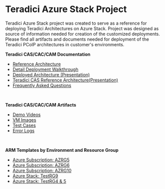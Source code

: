 # Teradici Azure Stack Project
Teradici Azure Stack project was created to serve as a reference for deploying Teradici Architectures on Azure Stack. Project was designed as source of information needed for creation of the customized deployments. Please find all artifacts and documents needed for deployment of the Teradici PCoIP architectures in customer's environments. 


**Teradici CAS/CAC/CAM Documentation**
<ul>
  <li><a href="https://github.com/teradici/AzureStack/blob/master/Documents/Teradici%20Azure%20Stack%20Architecture%20%26%20Deployment%20V1.0.docx">Reference Architecture</a></li>
  <li> <a href="https://github.com/teradici/AzureStack/blob/master/Documents/Teradici%20CAS%20Deployment_on%20Azure%20Stack%20_V1.0.docx">Detail Deployment Walkthrough</a></li>
  <li><a href="https://github.com/teradici/AzureStack/blob/master/Documents/DeployedArch.pptx">Deployed Architecture (Presentation) </a></li>
  <li><a href="https://github.com/teradici/AzureStack/blob/master/Documents/Teradici%20CAS%20on%20Azure%20Stack%20RefArch.pptx">Teradici CAS Reference Architecture(Presentation)</li>
  <li><a href="https://github.com/teradici/AzureStack/blob/master/Documents/Teradici%20CAS_FAQs_v1.0.docx">Frequently Asked Questions</a></li>
</ul>
<br>

**Teradici CAS/CAC/CAM Artifacts**
<ul>
  <li><a href="https://github.com/teradici/AzureStack/tree/master/Demo%20Videos">Demo Videos</a>  </li>
  <li><a href="https://github.com/teradici/AzureStack/tree/master/VM%20Images">VM Images</a></li>
  <li><a href="https://github.com/teradici/AzureStack/tree/master/Test%20Cases">Test Cases </a></li>
  <li><a href="https://github.com/teradici/AzureStack/tree/master/Troubleshoot_Error%20Logs">Error Logs</a></li>
</ul>
<br>

**ARM Templates by Environment and Resource Group**
<ul>
  <li> <a href="https://github.com/teradici/AzureStack/tree/master/Azure%20ARM%20Templates/Azure%20Subscription%20AZRG5%20ARM%20Templates">Azure Subscription: AZRG5</a> </li>
  <li> <a href="https://github.com/teradici/AzureStack/tree/master/Azure%20ARM%20Templates/Azure%20Stack%20AZRG6%20ARM%20Templates">Azure Subscription: AZRG6</a></li>
  <li><a href="https://github.com/teradici/AzureStack/tree/master/Azure%20ARM%20Templates/Azure%20Subscription%20AZRG10%20RG/AZRG10%20Resource%20Group">Azure Subscription: AZRG10 </a></li>
  <li><a href="https://github.com/teradici/AzureStack/tree/master/Azure%20Stack%20ARM%20Templates/Azure%20Stack%20TestRG9%20RG">Azure Stack: TestRG9</li> 
  <li><a href="https://github.com/teradici/AzureStack/tree/master/Azure%20Stack%20ARM%20Templates/Azure%20Test%20RG4-5%20ARM%20templates">Azure Stack: TestRG4 & 5</a></li>
</ul>
